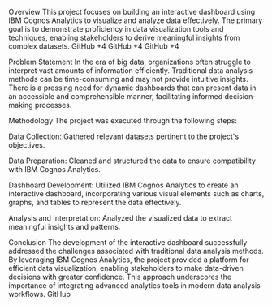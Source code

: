 Overview
This project focuses on building an interactive dashboard using IBM Cognos Analytics to visualize and analyze data effectively. The primary goal is to demonstrate proficiency in data visualization tools and techniques, enabling stakeholders to derive meaningful insights from complex datasets.
GitHub
+4
GitHub
+4
GitHub
+4

Problem Statement
In the era of big data, organizations often struggle to interpret vast amounts of information efficiently. Traditional data analysis methods can be time-consuming and may not provide intuitive insights. There is a pressing need for dynamic dashboards that can present data in an accessible and comprehensible manner, facilitating informed decision-making processes.

Methodology
The project was executed through the following steps:

Data Collection: Gathered relevant datasets pertinent to the project's objectives.

Data Preparation: Cleaned and structured the data to ensure compatibility with IBM Cognos Analytics.

Dashboard Development: Utilized IBM Cognos Analytics to create an interactive dashboard, incorporating various visual elements such as charts, graphs, and tables to represent the data effectively.

Analysis and Interpretation: Analyzed the visualized data to extract meaningful insights and patterns.


Conclusion
The development of the interactive dashboard successfully addressed the challenges associated with traditional data analysis methods. By leveraging IBM Cognos Analytics, the project provided a platform for efficient data visualization, enabling stakeholders to make data-driven decisions with greater confidence. This approach underscores the importance of integrating advanced analytics tools in modern data analysis workflows.
GitHub

